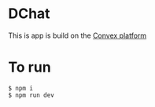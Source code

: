 # DChat

This is app is build on the [Convex platform](https://www.convex.dev/)

# To run

    $ npm i
    $ npm run dev
